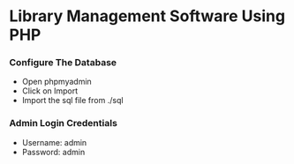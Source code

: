 # Library Management Software Using PHP

### Configure The Database

- Open phpmyadmin
- Click on Import
- Import the sql file from ./sql

### Admin Login Credentials

- Username: admin
- Password: admin

